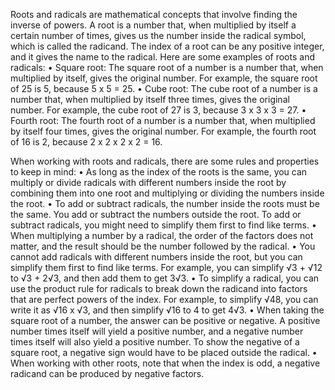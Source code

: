 Roots and radicals are mathematical concepts that involve finding the inverse of powers. A root is a number that, when multiplied by itself a certain number of times, gives us the number inside the radical symbol, which is called the radicand. The index of a root can be any positive integer, and it gives the name to the radical. Here are some examples of roots and radicals:
•	Square root: The square root of a number is a number that, when multiplied by itself, gives the original number. For example, the square root of 25 is 5, because 5 x 5 = 25.
•	Cube root: The cube root of a number is a number that, when multiplied by itself three times, gives the original number. For example, the cube root of 27 is 3, because 3 x 3 x 3 = 27.
•	Fourth root: The fourth root of a number is a number that, when multiplied by itself four times, gives the original number. For example, the fourth root of 16 is 2, because 2 x 2 x 2 x 2 = 16.

When working with roots and radicals, there are some rules and properties to keep in mind:
•	As long as the index of the roots is the same, you can multiply or divide radicals with different numbers inside the root by combining them into one root and multiplying or dividing the numbers inside the root.
•	To add or subtract radicals, the number inside the roots must be the same. You add or subtract the numbers outside the root. To add or subtract radicals, you might need to simplify them first to find like terms.
•	When multiplying a number by a radical, the order of the factors does not matter, and the result should be the number followed by the radical.
•	You cannot add radicals with different numbers inside the root, but you can simplify them first to find like terms. For example, you can simplify √3 + √12 to √3 + 2√3, and then add them to get 3√3.
•	To simplify a radical, you can use the product rule for radicals to break down the radicand into factors that are perfect powers of the index. For example, to simplify √48, you can write it as √16 x √3, and then simplify √16 to 4 to get 4√3.
•	When taking the square root of a number, the answer can be positive or negative. A positive number times itself will yield a positive number, and a negative number times itself will also yield a positive number. To show the negative of a square root, a negative sign would have to be placed outside the radical.
•	When working with other roots, note that when the index is odd, a negative radicand can be produced by negative factors.
